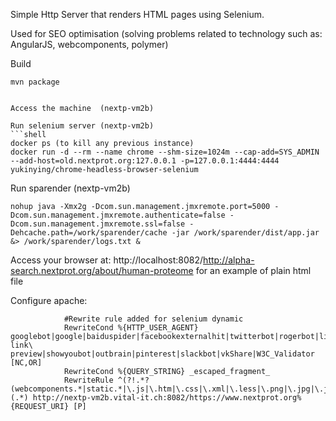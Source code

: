 Simple Http Server that renders HTML pages using Selenium.

Used for SEO optimisation (solving problems related to technology such as: AngularJS, webcomponents, polymer)


Build
```
mvn package
```
```

Access the machine  (nextp-vm2b)

Run selenium server (nextp-vm2b)
```shell 
docker ps (to kill any previous instance)
docker run -d --rm --name chrome --shm-size=1024m --cap-add=SYS_ADMIN --add-host=old.nextprot.org:127.0.0.1 -p=127.0.0.1:4444:4444   yukinying/chrome-headless-browser-selenium
```
Run sparender (nextp-vm2b)
```
nohup java -Xmx2g -Dcom.sun.management.jmxremote.port=5000 -Dcom.sun.management.jmxremote.authenticate=false -Dcom.sun.management.jmxremote.ssl=false -Dehcache.path=/work/sparender/cache -jar /work/sparender/dist/app.jar &> /work/sparender/logs.txt &
```

Access your browser at: http://localhost:8082/http://alpha-search.nextprot.org/about/human-proteome for an example of plain html file


Configure apache:
```shell
            #Rewrite rule added for selenium dynamic
            RewriteCond %{HTTP_USER_AGENT} googlebot|google|baiduspider|facebookexternalhit|twitterbot|rogerbot|linkedinbot|embedly|quora\ link\ preview|showyoubot|outbrain|pinterest|slackbot|vkShare|W3C_Validator [NC,OR]
            RewriteCond %{QUERY_STRING} _escaped_fragment_
            RewriteRule ^(?!.*?(webcomponents.*|static.*|\.js|\.htm|\.css|\.xml|\.less|\.png|\.jpg|\.jpeg|\.gif|\.pdf|\.doc|\.txt|\.ico|\.rss|\.zip|\.mp3|\.rar|\.exe|\.wmv|\.doc|\.avi|\.ppt|\.mpg|\.mpeg|\.tif|\.wav|\.mov|\.psd|\.ai|\.xls|\.mp4|\.m4a|\.swf|\.dat|\.dmg|\.iso|\.flv|\.m4v|\.torrent|\.ttf|\.woff))(.*) http://nextp-vm2b.vital-it.ch:8082/https://www.nextprot.org%{REQUEST_URI} [P]

```
